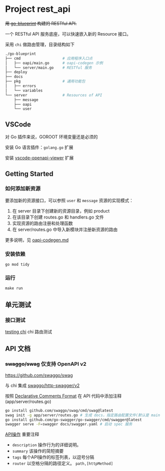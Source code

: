 # Project rest_api

~~用 [go-blueprint](github.com/melkeydev/go-blueprint) 构建的 RESTful API.~~

一个 RESTful API 服务底座，可以快速嵌入新的 Resource 接口。

采用 `chi` 做路由管理，目录结构如下

```bash
./go-blueprint
├── cmd                   # 应用程序入口点
│   ├── oapi/main.go      # oapi-codegen 示例
│   └── server/main.go    # RESTful 服务
├── deploy
├── docs
├── pkg                   # 通用功能包
│   ├── errors
│   └── variables
└── server                # Resources of API
    ├── message
    ├── oapi
    └── user

```

## VSCode

对 Go 插件来说，GOROOT 环境变量还是必须的

安装 Go 语言插件：`golang.go` 扩展

安装 [vscode-openapi-viewer](https://marketplace.visualstudio.com/items?itemName=AndrewButson.vscode-openapi-viewer) 扩展

## Getting Started

### 如何添加新资源

要添加新的资源接口，可以参照 `user` 和 `message` 资源的实现模式：

1. 在 server 目录下创建新的资源目录，例如 product
2. 在该目录下创建 routes.go 和 handlers.go 文件
3. 实现资源的路由注册和处理函数
4. 在 server/routes.go 中导入新模块并注册新资源的路由

更多说明，见 [oapi-codegen.md](./docs/oapi-codegen.md)

### 安装依赖

`go mod tidy`

### 运行

`make run`

## 单元测试

### 接口测试

[testing chi](https://go-chi.io/#/pages/testing) chi 路由测试

## API 文档

### ~~swaggo/swag~~ 仅支持 OpenAPI v2

<https://github.com/swaggo/swag>

与 chi 集成 [swaggo/http-swagger/v2](https://github.com/swaggo/http-swagger/)

按照 [Declarative Comments Format](https://github.com/swaggo/swag#declarative-comments-format) 在 API 代码中添加注释(app/server/routes.go)

```bash
go install github.com/swaggo/swag/cmd/swag@latest
swag init -g app/server/routes.go # 生成 docs，指定路由配置文件(默认是 main.go)
go install github.com/go-swagger/go-swagger/cmd/swagger@latest
swagger serve -F=swagger docs/swagger.yaml # 启动 spec 服务
```

[API操作](https://github.com/swaggo/swag/blob/master/README_zh-CN.md#api%E6%93%8D%E4%BD%9C) 重要注释

- `description` 操作行为的详细说明。
- `summary` 该操作的简短摘要
- `tags` 每个API操作的标签列表，以逗号分隔
- `router` 以空格分隔的路径定义。 `path,[httpMethod]`


